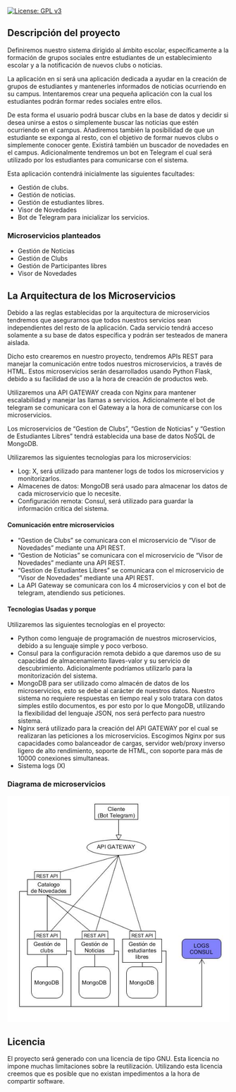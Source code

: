 [![License: GPL v3](https://img.shields.io/badge/License-GPLv3-blue.svg)](https://www.gnu.org/licenses/gpl-3.0)

## Descripción del proyecto

Definiremos nuestro sistema dirigido al ámbito escolar, específicamente a la formación de grupos sociales entre estudiantes de un establecimiento escolar y a la notificación de nuevos clubs o noticias.

La aplicación en si será una aplicación dedicada a ayudar en la creación de grupos de estudiantes y mantenerles informados de noticias ocurriendo en su campus. Intentaremos crear una pequeña aplicación con la cual los estudiantes podrán formar redes sociales entre ellos.

De esta forma el usuario podrá buscar clubs en la base de datos y decidir si desea unirse a estos o simplemente buscar las noticias que estén ocurriendo en el campus. Añadiremos también la posibilidad de que un estudiante se exponga al resto, con el objetivo de formar nuevos clubs o simplemente conocer gente. Existirá también un buscador de novedades en el campus. Adicionalmente tendremos un bot en Telegram el cual será utilizado por los estudiantes para comunicarse con el sistema.

Esta aplicación contendrá inicialmente las siguientes facultades:
* Gestión de clubs. 
* Gestión de noticias.
* Gestión de estudiantes libres.
* Visor de Novedades
* Bot de Telegram para inicializar los servicios.

### Microservicios planteados

 * Gestión de Noticias
 * Gestión de Clubs
 * Gestión de Participantes libres
 * Visor de Novedades

## La Arquitectura de los Microservicios

Debido a las reglas establecidas por la arquitectura de microservicios tendremos que asegurarnos que todos nuestros servicios sean independientes del resto de la aplicación. Cada servicio tendrá acceso solamente a su base de datos específica y podrán ser testeados de manera aislada. 

Dicho esto crearemos en nuestro proyecto, tendremos APIs REST para manejar la comunicación entre todos nuestros microservicios, a través de HTML. Estos microservicios serán desarrollados usando Python Flask, debido a su facilidad de uso a la hora de creación de productos web.

Utilizaremos una API GATEWAY creada con Nginx para mantener escalabilidad y manejar las llamas a servicios. Adicionalmente el bot de telegram se comunicara con el Gateway a la hora de comunicarse con los microservicios.

Los microservicios de “Gestion de Clubs”, “Gestion de Noticias” y “Gestion de Estudiantes Libres” tendrá establecida una base de datos NoSQL de MongoDB.

Utilizaremos las siguientes tecnologías para los microservicios:
 * Log: X, será utilizado para mantener logs de todos los microservicios y monitorizarlos.
 * Almacenes de datos: MongoDB será usado para almacenar los datos de cada microservicio que lo necesite.
 * Configuración remota: Consul, será utilizado para guardar la información crítica del sistema.

#### Comunicación entre microservicios

 * “Gestion de Clubs” se comunicara con el microservicio de “Visor de Novedades” mediante una API REST.
 * “Gestion de Noticias” se comunicara con el microservicio de “Visor de Novedades” mediante una API REST.
 * “Gestion de Estudiantes Libres” se comunicara con el microservicio de “Visor de Novedades” mediante una API REST.
 * La API Gateway se comunicara con los 4 microservicios y con el bot de telegram, atendiendo sus peticiones.

#### Tecnologias Usadas y porque

Utilizaremos las siguientes tecnologías en el proyecto:
 * Python como lenguaje de programación de nuestros microservicios, debido a su lenguaje simple y poco verboso.
 * Consul para la configuración remota debido a que daremos uso de su capacidad de almacenamiento llaves-valor y su servicio de descubrimiento. Adicionalmente podríamos utilizarlo para la monitorización del sistema.
 * MongoDB para ser utilizado como almacén de datos de los microservicios, esto se debe al carácter de nuestros datos. Nuestro sistema no requiere respuestas en tiempo real y solo tratara con datos simples estilo documentos, es por esto por lo que MongoDB, utilizando la flexibilidad del lenguaje JSON, nos será perfecto para nuestro sistema.
 * Nginx será utilizado para la creación del API GATEWAY por el cual se realizaran las peticiones a los microservicios. Escogimos Nginx por sus capacidades como balanceador de cargas, servidor web/proxy inverso ligero de alto rendimiento, soporte de HTML, con soporte para más de 10000 conexiones simultaneas.
 * Sistema logs (X)

 
### Diagrama de microservicios 

![Microservicios]( https://raw.githubusercontent.com/OscarRubioGarcia/CCProyecto/master/docs/Representacion-microservicios-V0.5.jpg )

## Licencia

El proyecto será generado con una licencia de tipo GNU. Esta licencia no impone muchas limitaciones sobre la reutilización. Utilizando esta licencia creemos que es posible que no existan impedimentos a la hora de compartir software.

